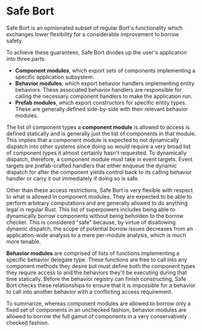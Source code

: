 # Safe Bort

Safe Bort is an opinionated subset of regular Bort's functionality which exchanges lower flexibility for a considerable improvement to borrow safety.

To achieve these guarantees, Safe Bort divides up the user's application into three parts:

- **Component modules**, which export sets of components implementing a specific application subsystem.
- **Behavior modules**, which export behavior handlers implementing entity behaviors. These associated behavior handlers are responsible for calling the necessary component handlers to make the application run.
- **Prefab modules**, which export constructors for specific entity types. These are generally defined side-by-side with their relevant behavior modules.

The list of component types a **component module** is allowed to access is defined statically and is generally just the list of components in that module. This implies that a component module is expected to not dynamically dispatch into other systems since doing so would require a very broad list of component types it almost certainly hasn't requested. To dynamically dispatch, therefore, a component module must take in event targets. Event targets are prefab-crafted handlers that either enqueue the dynamic dispatch for after the component yields control back to its calling behavior handler or carry it out immediately if doing so is safe.

Other than these access restrictions, Safe Bort is very flexible with respect to what is allowed in component modules. They are expected to be able to perform arbitrary computations and are generally allowed to do anything legal in regular Rust. This list of superpowers includes being able to dynamically borrow components without being beholden to the borrow checker. This is considered "safe" because, by virtue of disallowing dynamic dispatch, the scope of potential borrow issues decreases from an application-wide analysis to a mere per-module analysis, which is much more tenable.

**Behavior modules** are comprised of lists of functions implementing a specific behavior delegate type. These functions are free to call into any component methods they desire but must define both the component types they require access to and the behaviors they'll be executing during that time statically. Before the behavior registry can finish constructing, Safe Bort checks these relationships to ensure that it is impossible for a behavior to call into another behavior with a conflicting access requirement.

To summarize, whereas component modules are allowed to borrow only a fixed set of components in an unchecked fashion, behavior modules are allowed to borrow the full gamut of components in a very conservatively checked fashion.
